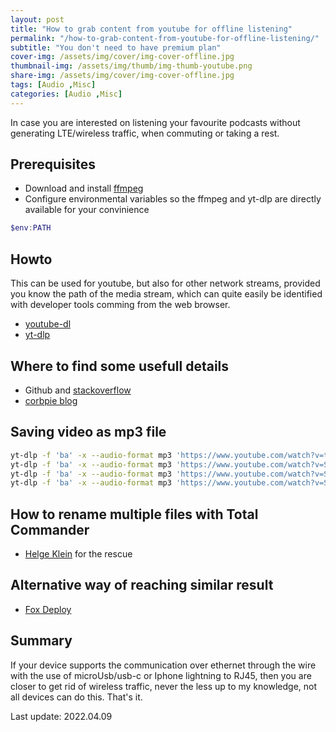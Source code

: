 ```yaml
---
layout: post
title: "How to grab content from youtube for offline listening"
permalink: "/how-to-grab-content-from-youtube-for-offline-listening/"
subtitle: "You don't need to have premium plan"
cover-img: /assets/img/cover/img-cover-offline.jpg
thumbnail-img: /assets/img/thumb/img-thumb-youtube.png
share-img: /assets/img/cover/img-cover-offline.jpg
tags: [Audio ,Misc]
categories: [Audio ,Misc]
---
```

In case you are interested on listening your favourite podcasts without generating LTE/wireless traffic, when commuting or taking a rest.

## Prerequisites
+ Download and install [ffmpeg](https://ffmpeg.org/)
+ Configure environmental variables so the ffmpeg and yt-dlp are directly available for your convinience
```powershell
$env:PATH
```

## Howto
This can be used for youtube, but also for other network streams, provided you know the path of the media stream, which can quite easily be identified with developer tools comming from the web browser.

* [youtube-dl](https://github.com/ytdl-org/youtube-dl)
* [yt-dlp](https://github.com/yt-dlp/yt-dlp)

## Where to find some usefull details
+ Github and [stackoverflow](https://stackoverflow.com/questions/tagged/yt-dlp)
+ [corbpie blog](https://write.corbpie.com/downloading-youtube-videos-and-playlists-with-yt-dlp/)

## Saving video as mp3 file
```bash
yt-dlp -f 'ba' -x --audio-format mp3 'https://www.youtube.com/watch?v=tJx7LbH_GwE'  -o '%(id)s.%(ext)s'
yt-dlp -f 'ba' -x --audio-format mp3 'https://www.youtube.com/watch?v=SWnfGJ36gpQ&list=PLuF78wm0RiGbo4vZ2eqgicrKkZDq3BCkH' -o '%(title)s.%(ext)s' 
yt-dlp -f 'ba' -x --audio-format mp3 'https://www.youtube.com/watch?v=SWnfGJ36gpQ&list=PLuF78wm0RiGbo4vZ2eqgicrKkZDq3BCkH' -o '%(channel_id)s/%(playlist_id)s/%(title)s.%(ext)s'
yt-dlp -f 'ba' -x --audio-format mp3 'https://www.youtube.com/watch?v=SWnfGJ36gpQ&list=PLuF78wm0RiGbo4vZ2eqgicrKkZDq3BCkH' -o '%(channel_id)s/%(playlist_id)s/%(id)s.%(title)s.%(ext)s'
```

## How to rename multiple files with Total Commander
+ [Helge Klein](https://helgeklein.com/blog/renaming-multiple-files-with-regular-expressions-in-total-commander/) for the rescue

## Alternative way of reaching similar result
+ [Fox Deploy](https://www.foxdeploy.com/blog/use-powershell-to-download-video-streams.html)

## Summary
If your device supports the communication over ethernet through the wire with the use of microUsb/usb-c or Iphone lightning to RJ45, then you are closer to get rid of wireless traffic, never the less up to my knowledge, not all devices can do this.
That's it.

Last update: 2022.04.09
